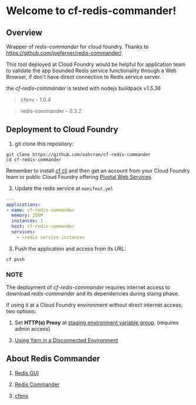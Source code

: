 # Welcome to cf-redis-commander!

## Overview

Wrapper of _redis-commander_ for cloud foundry.
Thanks to https://github.com/joeferner/redis-commander/.

This tool deployed at Cloud Foundry would be helpful for application team to validate the app bounded Redis service functionality through a Web Browser, if don't have direct connection to Redis service server.

the _cf-redis-commander_ is tested with nodejs buildpack _v1.5.36_

> cfenv - 1.0.4

> redis-commander - 0.3.2

## Deployment to Cloud Foundry

1) git clone this repository:

```
git clone https://github.com/oahcran/cf-redis-commander
cd cf-redis-commander
```

Remember to install [cf cli](https://github.com/cloudfoundry/cli/releases) and then get an account from your Cloud Foundry team or public Cloud Foundry offering [Pivotal Web Services](http://run.pivotal.io/).

2) Update the redis service at `manifest.yml`

```yaml
---
applications:
- name: cf-redis-commander
  memory: 256M
  instances: 1
  host: cf-redis-commander
  services:
    - <redis service instance>
```

3) Push the application and access from its URL:

```sh
cf push
```


### **NOTE**

The deployment of _cf-redis-commander_ requires internet access to download _redis-commander_ and its dependencies during staing phase. 

If using it at a Cloud Foundry environment without direct internet access, two options: 

1. Set **HTTP(s) Proxy** at [staging environment variable group](https://docs.cloudfoundry.org/devguide/deploy-apps/environment-variable.html#evgroups). (requires admin access)

2. [Using Yarn in a Disconnected Environment](https://docs.cloudfoundry.org/buildpacks/node/index.html#yarn_disconnected)


## About Redis Commander 

1. [Redis GUI](https://redislabs.com/blog/so-youre-looking-for-the-redis-gui/)

2. [Redis Commander](https://www.npmjs.com/package/redis-commander)

3. [cfenv](https://www.npmjs.com/package/cfenv)
